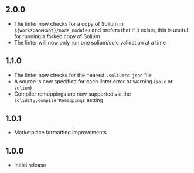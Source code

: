 ## 2.0.0

- The linter now checks for a copy of Solium in `${workspaceRoot}/node_modules` and prefers that if it exists, this is useful for running a forked copy of Solium
- The linter will now only run one solium/solc validation at a time

## 1.1.0

- The linter now checks for the nearest `.soliumrc.json` file
- A source is now specified for each linter error or warning (`solc` or `solium`)
- Compiler remappings are now supported via the `solidity.compilerRemappings` setting

## 1.0.1

- Marketplace formatting improvements

## 1.0.0

- Initial release
